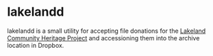 # lakelandd

lakelandd is a small utility for accepting file donations for the [Lakeland
Community Heritage Project] and accessioning them into the archive location in
Dropbox.

[Lakeland Community Heritage Project]: https://lakelandchp.com/
